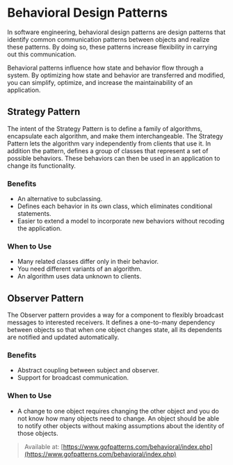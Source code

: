 # Behavioral Design Patterns

In software engineering, behavioral design patterns are design patterns that
identify common communication patterns between objects and realize these
patterns. By doing so, these patterns increase flexibility in carrying out
this communication.

Behavioral patterns influence how state and behavior flow through a system.
By optimizing how state and behavior are transferred and modified, you can
simplify, optimize, and increase the maintainability of an application.

## Strategy Pattern

The intent of the Strategy Pattern is to define a family of algorithms,
encapsulate each algorithm, and make them interchangeable. The Strategy Pattern
lets the algorithm vary independently from clients that use it. In addition the
pattern, defines a group of classes that represent a set of possible behaviors.
These behaviors can then be used in an application to change its functionality.

### Benefits

* An alternative to subclassing.
* Defines each behavior in its own class, which eliminates conditional
statements.
* Easier to extend a model to incorporate new behaviors without recoding the
application.

### When to Use

* Many related classes differ only in their behavior.
* You need different variants of an algorithm.
* An algorithm uses data unknown to clients.

## Observer Pattern

The Observer pattern provides a way for a component to flexibly broadcast
messages to interested receivers. It defines a one-to-many dependency between
objects so that when one object changes state, all its dependents are notified
and updated automatically.

### Benefits

* Abstract coupling between subject and observer.
* Support for broadcast communication.

### When to Use

* A change to one object requires changing the other object and you do not know
how many objects need to change. An object should be able to notify other
objects without making assumptions about the identity of those objects.

> Available at:
[https://www.gofpatterns.com/behavioral/index.php](https://www.gofpatterns.com/behavioral/index.php)
